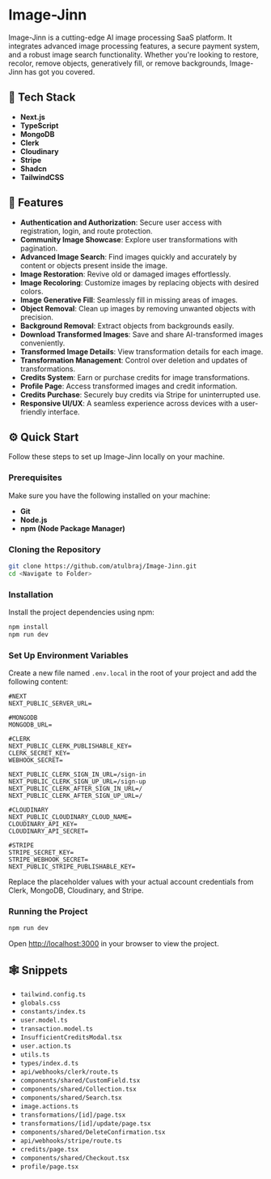 # Image-Jinn

Image-Jinn is a cutting-edge AI image processing SaaS platform. It integrates advanced image processing features, a secure payment system, and a robust image search functionality. Whether you're looking to restore, recolor, remove objects, generatively fill, or remove backgrounds, Image-Jinn has got you covered.

## 🔧 Tech Stack
- **Next.js**
- **TypeScript**
- **MongoDB**
- **Clerk**
- **Cloudinary**
- **Stripe**
- **Shadcn**
- **TailwindCSS**

## 🚀 Features
- **Authentication and Authorization**: Secure user access with registration, login, and route protection.
- **Community Image Showcase**: Explore user transformations with pagination.
- **Advanced Image Search**: Find images quickly and accurately by content or objects present inside the image.
- **Image Restoration**: Revive old or damaged images effortlessly.
- **Image Recoloring**: Customize images by replacing objects with desired colors.
- **Image Generative Fill**: Seamlessly fill in missing areas of images.
- **Object Removal**: Clean up images by removing unwanted objects with precision.
- **Background Removal**: Extract objects from backgrounds easily.
- **Download Transformed Images**: Save and share AI-transformed images conveniently.
- **Transformed Image Details**: View transformation details for each image.
- **Transformation Management**: Control over deletion and updates of transformations.
- **Credits System**: Earn or purchase credits for image transformations.
- **Profile Page**: Access transformed images and credit information.
- **Credits Purchase**: Securely buy credits via Stripe for uninterrupted use.
- **Responsive UI/UX**: A seamless experience across devices with a user-friendly interface.

## ⚙️ Quick Start
Follow these steps to set up Image-Jinn locally on your machine.

### Prerequisites
Make sure you have the following installed on your machine:
- **Git**
- **Node.js**
- **npm (Node Package Manager)**

### Cloning the Repository
```sh
git clone https://github.com/atulbraj/Image-Jinn.git
cd <Navigate to Folder>
```

### Installation
Install the project dependencies using npm:
```sh
npm install
npm run dev
```

### Set Up Environment Variables
Create a new file named `.env.local` in the root of your project and add the following content:
```env
#NEXT
NEXT_PUBLIC_SERVER_URL=

#MONGODB
MONGODB_URL=

#CLERK
NEXT_PUBLIC_CLERK_PUBLISHABLE_KEY=
CLERK_SECRET_KEY=
WEBHOOK_SECRET=

NEXT_PUBLIC_CLERK_SIGN_IN_URL=/sign-in
NEXT_PUBLIC_CLERK_SIGN_UP_URL=/sign-up
NEXT_PUBLIC_CLERK_AFTER_SIGN_IN_URL=/
NEXT_PUBLIC_CLERK_AFTER_SIGN_UP_URL=/

#CLOUDINARY
NEXT_PUBLIC_CLOUDINARY_CLOUD_NAME=
CLOUDINARY_API_KEY=
CLOUDINARY_API_SECRET=

#STRIPE
STRIPE_SECRET_KEY=
STRIPE_WEBHOOK_SECRET=
NEXT_PUBLIC_STRIPE_PUBLISHABLE_KEY=
```
Replace the placeholder values with your actual account credentials from Clerk, MongoDB, Cloudinary, and Stripe.

### Running the Project
```sh
npm run dev
```
Open [http://localhost:3000](http://localhost:3000) in your browser to view the project.

## 🕸️ Snippets
- `tailwind.config.ts`
- `globals.css`
- `constants/index.ts`
- `user.model.ts`
- `transaction.model.ts`
- `InsufficientCreditsModal.tsx`
- `user.action.ts`
- `utils.ts`
- `types/index.d.ts`
- `api/webhooks/clerk/route.ts`
- `components/shared/CustomField.tsx`
- `components/shared/Collection.tsx`
- `components/shared/Search.tsx`
- `image.actions.ts`
- `transformations/[id]/page.tsx`
- `transformations/[id]/update/page.tsx`
- `components/shared/DeleteConfirmation.tsx`
- `api/webhooks/stripe/route.ts`
- `credits/page.tsx`
- `components/shared/Checkout.tsx`
- `profile/page.tsx`

